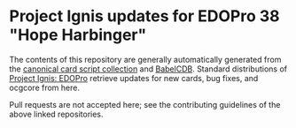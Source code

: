 # Project Ignis updates for EDOPro 38 "Hope Harbinger"

The contents of this repository are generally automatically generated from the 
[canonical card script collection](https://github.com/ProjectIgnis/CardScripts)
and [BabelCDB](https://github.com/ProjectIgnis/BabelCDB). Standard distributions
of [Project Ignis: EDOPro](https://github.com/edo9300/edopro) retrieve updates
for new cards, bug fixes, and ocgcore from here.

Pull requests are not accepted here; see the contributing guidelines of the
above linked repositories.
